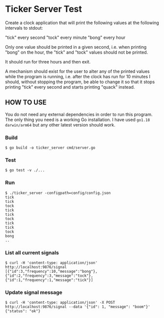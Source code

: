 # Ticker Server Test

Create a clock application that will print the following values at the following intervals to stdout:

"tick" every second
"tock" every minute
"bong" every hour

Only one value should be printed in a given second, i.e. when printing "bong" on the hour, the "tick" and "tock" values should not be printed.

It should run for three hours and then exit.

A mechanism should exist for the user to alter any of the printed values while the program is running, i.e. after the clock has run for 10 minutes I should, without stopping the program, be able to change it so that it stops printing "tick" every second and starts printing "quack" instead.

## HOW TO USE

You do not need any external dependencies in order to run this program. The only thing you need is a working Go installation. I have used `go1.18 darwin/arm64` but any other latest version should work.

### Build

```
$ go build -o ticker_server cmd/server.go
```

### Test 

```
$ go test -v ./...
```

### Run

```
$ ./ticker_server -configpath=config/config.json
tick
tick
tock
tick
tick
tock
tick
tick
tock
bong
..
```

### List all current signals 

```
$ curl -H 'content-type: application/json' http://localhost:9876/signal
[{"id":3,"frequency":10,"message":"bong"},{"id":2,"frequency":3,"message":"tock"},{"id":1,"frequency":1,"message":"tick"}]
```

### Update signal message


```
$ curl -H 'content-type: application/json' -X POST http://localhost:9876/signal --data '{"id": 1, "message": "boom"}'
{"status": "ok"}
```
